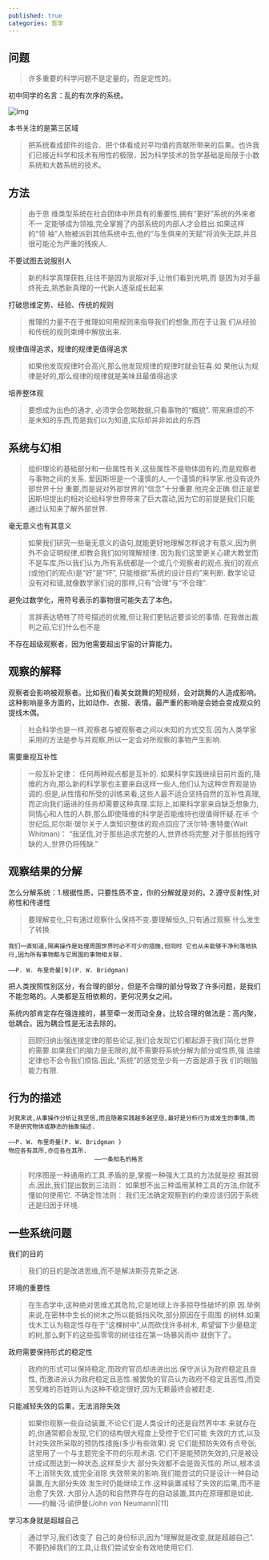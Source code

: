 ```yaml
---
published: true
categories: 哲学
---
```

## 问题

> 许多重要的科学问题不是定量的，而是定性的。

初中同学的名言：乱的有次序的系统。

![img](https://picx.zhimg.com/80/v2-0e0e6970adc2983af32ef3ef7646c031_720w.png?source=d16d100b)





本书关注的是第三区域

>  把系统看成部件的组合、把个体看成对平均值的贡献所带来的后果。也许我们已接近科学和技术有用性的极限，因为科学技术的哲学基础是局限于小数系统和大数系统的技术。

## 方法

> 由于思 维类型系统在社会团体中所具有的重要性,拥有“更好”系统的外来者不一 定能够成为领袖,完全掌握了内部系统的内部人才会胜出.如果这样的“领 袖”人物被派到其他系统中去,他的“与生俱来的天赋”将消失无踪,并且 很可能沦为严重的残疾人.

不要试图去说服别人

> 新的科学真理获胜,往往不是因为说服对手,让他们看到光明,而 是因为对手最终死去,熟悉新真理的一代新人逐渐成长起来

打破思维定势、经验、传统的规则

> 推理的力量不在于推理如何用规则来指导我们的想象,而在于让我 们从经验和传统的规则束缚中解放出来.

规律值得追求，规律的规律更值得追求

> 如果他发现规律时会高兴,那么他发现规律的规律时就会狂喜.如 果他认为规律是好的,那么规律的规律就是美味且最值得追求

培养整体观

> 要想成为出色的通才, 必须学会忽略数据,只看事物的“概貌”. 带来麻烦的不是未知的东西,而是我们以为知道,实际却并非如此的东西

## 系统与幻相

> 组织理论的基础部分和一些属性有关,这些属性不是物体固有的,而是观察者与事物之间的关系. 爱因斯坦是一个谨慎的人,一个谨慎的科学家.他没有说外部世界十分 重要,而是说对外部世界的“信念”十分重要.他完全正确.但正是爱因斯坦提出的相对论给科学世界带来了巨大震动,因为它的前提是我们只能通过认知来了解外部世界.

毫无意义也有其意义

> 如果我们研究一些毫无意义的语句,就能更好地理解怎样说才有意义,因为例外不会证明规律,却教会我们如何理解规律. 因为我们这里更关心建大教堂而不是车库,所以我们认为,所有系统都是一个或几个观察者的观点.我们的观点(或他们的观点)是“好”是“坏”, 只能根据“系统的设计目的”来判断. 数学论证没有对和错,就像数学家们说的那样,只有“合理”与“不合理”.

避免过数学化，用符号表示的事物很可能失去了本色。

> 言辞表达牺牲了符号描述的优雅,但让我们更贴近要谈论的事情. 在我做出裁判之前,它们什么也不是

不存在超级观察者，因为他需要超出宇宙的计算能力。

## 观察的解释

观察者会影响被观察者。比如我们看美女跳舞的短视频，会对跳舞的人造成影响。这种影响是多方面的，比如动作、衣服、表情。最严重的影响是会她会变成观众的提线木偶。

> 社会科学也是一样,观察者与被观察者之间以未知的方式交互.因为人类学家采用的方法是参与并观察,所以一定会对所观察的事物产生影响.

需要重视互补性

> 一般互补定律： 任何两种观点都是互补的. 如果科学实践继续目前片面的,降维的方向,那么新的科学家也主要来自这样一些人,他们认为这种世界观是协调的.但是,从性情和所受的训练来看,这些人最不适合坚持自然的互补性真理,而正向我们逼进的任务却需要这种真理.实际上,如果科学家来自缺乏想象力,同情心和人性的人群,那么即使降维的科学是否能维持也很值得怀疑.在半 个世纪后,尼尔斯·玻尔关于人类知识整体的观点回应了沃尔特·惠特曼(Walt Whitman)： “我坚信,对于那些追求完整的人,世界终将完整.对于那些抱残守缺的人,世界仍将残缺.”

## 观察结果的分解

怎么分解系统：1.根据性质，只要性质不变，你的分解就是对的。2.遵守反射性,对称性和传递性

> 要理解变化,只有通过观察什么保持不变.要理解恒久,只有通过观察 什么发生了转换.

```
我们一直知道,隔离操作是处理周围世界时必不可少的措施,但同时 它也从未能够干净利落地执行,因为所有事物都与它周围的事物相关联. 
                                                                                   ——P. W. 布里奇曼[9](P. W. Bridgman)
```

把人类按照性别区分，有合理的部分，但是不合理的部分导致了许多问题，是我们不能忽略的。人类都是互相依赖的，更何况男女之间。

系统内部肯定存在强连接的，甚至牵一发而动全身。比较合理的做法是：高内聚，低耦合。因为耦合性是无法去除的。

> 回顾归纳出强连接定律的那些论证,我们会发现它们都起源于我们简化世界 的需要.如果我们的脑力是无限的,就不需要将系统分解为部分或性质,强 连接定律也不会令我们烦恼.因此,“系统”的感觉至少有一方面是源于我 们的眼脑能力有限.

## 行为的描述

```
对我来说,从事操作分析让我坚信,而且随着实践越多越坚信,最好是分析行为或发生的事情,而不是研究物体或静态的抽象描述. 
                                                                           ——P. W. 布里奇曼(P. W. Bridgman )
物应各有其所,亦应各在其所. 
                        ——一条知名的格言
```

> 时序图是一种通用的工具.矛盾的是,掌握一种强大工具的方法就是挖 掘其弱点.因此,我们提出数到三法则： 如果想不出三种滥用某种工具的方法,你就不懂如何使用它. 不确定性法则： 我们无法确定观察到的约束应该归因于系统还是归因于环境.

## 一些系统问题

我们的目的

> 我们的目的是改进思维,而不是解决斯芬克斯之迷.

环境的重要性

> 在生态学中,这种绝对思维尤其危险,它是地球上许多掠夺性破坏的原 因.举例来说,在密林中生长的树木之所以能抵挡风吹,部分原因在于周围 的树林.如果伐木工认为稳定性存在于“这棵树中”,从而砍伐许多树木, 希望留下少量稳定的树,那么剩下的这些孤零零的树往往在第一场暴风雨中 就倒下了。

政府需要保持形式的稳定性

> 政府的形式可以保持稳定,而政府官员却进进出出.保守派认为政府稳定且良性, 而激进派认为政府稳定且恶性.被罢免的官员认为政府不稳定且恶性,而受 苦受难的百姓则认为这种不稳定很好,因为无赖最终会被赶走.

只能减轻失效的后果，无法消除失效

> 如果你观察一些自动装置,不论它们是人类设计的还是自然界中本 来就存在的,你通常都会发现,它们的结构很大程度上受控于它们可能 失效的方式,以及针对失效所采取的预防性措施(多少有些效果).说 它们能预防失效有点夸张,这里用了一个与主题完全不符的乐观术语. 它们不是能预防失效的,只是被设计成试图达到一种状态,这样至少大 部分失效都不会是毁灭性的.所以,根本谈不上消除失效,或完全消除 失效带来的影响.我们能尝试的只是设计一种自动装置,在大部分失效 发生时仍能继续工作.这种装置减轻了失效的后果,而不是治愈了失效. 大部分人造的和自然界存在的自动装置,其内在原理都是如此. ——约翰·冯·诺伊曼(John von Neumann)[11]

学习本身就是超越自己

> 通过学习,我们改变了 自己的身份标识,因为“理解就是改变,就是超越自己”. 不要扔掉我们的工具,让我们尝试安全有效地使用它们.